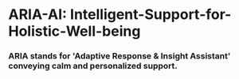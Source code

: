 # ARIA-AI: Intelligent-Support-for-Holistic-Well-being

### **ARIA** stands for 'Adaptive Response & Insight Assistant' conveying calm and personalized support.
